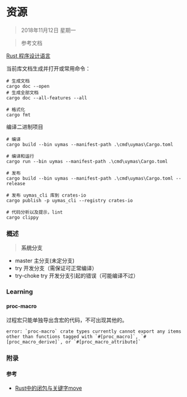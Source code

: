 # 资源

> 2018年11月12日 星期一



> 参考文档

[Rust 程序设计语言](https://kaisery.github.io/trpl-zh-cn/)





当前库文档生成并打开或常用命令：

```shell
# 生成文档
cargo doc --open
# 生成全部文档
cargo doc --all-features --all

# 格式化
cargo fmt
```



编译二进制项目

```shell
# 编译
cargo build --bin uymas --manifest-path .\cmd\uymas\Cargo.toml

# 编译和运行
cargo run --bin uymas --manifest-path .\cmd\uymas\Cargo.toml

# 发布
cargo build --bin uymas --manifest-path .\cmd\uymas\Cargo.toml --release

# 发布 uymas_cli 库到 crates-io
cargo publish -p uymas_cli --registry crates-io

# 代码分析以及提示，lint
cargo clippy
```





### 概述



> **系统分支**

- master           主分支(未定分支)
- try                   开发分支（需保证可正常编译）
- try-choke       try 开发分支引起的错误（可能编译不过）



### Learning

#### proc-macro

过程宏只能单独导出含宏的代码，不可出现其他的。

```
error: `proc-macro` crate types currently cannot export any items other than functions tagged with `#[proc_macro]`, `#[proc_macro_derive]`, or `#[proc_macro_attribute]`
```







### 附录

#### 参考

- [Rust中的闭包与关键字move](https://zhuanlan.zhihu.com/p/341815515)
